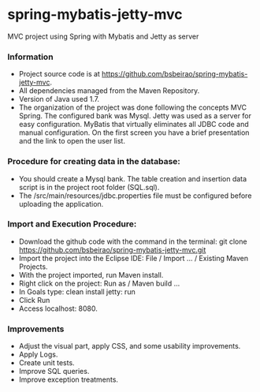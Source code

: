 # spring-mybatis-jetty-mvc
MVC project using Spring with Mybatis and Jetty as server

### Information
- Project source code is at https://github.com/bsbeirao/spring-mybatis-jetty-mvc.
- All dependencies managed from the Maven Repository.
- Version of Java used 1.7.
- The organization of the project was done following the concepts MVC Spring. The configured bank was Mysql. Jetty was used as a server for easy configuration. MyBatis that virtually eliminates all JDBC code and manual configuration. On the first screen you have a brief presentation and the link to open the user list.

### Procedure for creating data in the database:
- You should create a Mysql bank. The table creation and insertion data script is in the project root folder (SQL.sql).
- The /src/main/resources/jdbc.properties file must be configured before uploading the application.

### Import and Execution Procedure:
- Download the github code with the command in the terminal: git clone https://github.com/bsbeirao/spring-mybatis-jetty-mvc.git
- Import the project into the Eclipse IDE: File / Import ... / Existing Maven Projects.
- With the project imported, run Maven install.
- Right click on the project: Run as / Maven build ...
- In Goals type: clean install jetty: run
- Click Run
- Access localhost: 8080.


### Improvements

- Adjust the visual part, apply CSS, and some usability improvements.
- Apply Logs.
- Create unit tests.
- Improve SQL queries.
- Improve exception treatments.

